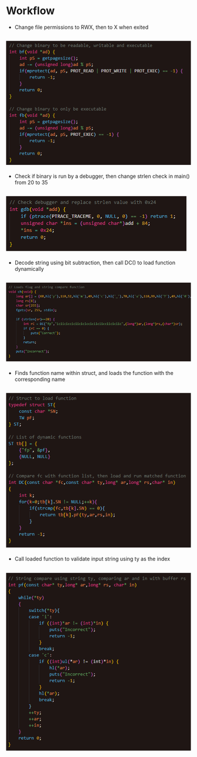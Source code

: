 # Workflow

- Change file permissions to RWX, then to X when exited

## ![Changing Binary Permissions](./4.png)

- Check if binary is run by a debugger, then change strlen check in main() from 20 to 35

## ![GDB Check](./1.png)

- Decode string using bit subtraction, then call DC() to load function dynamically

## ![Decode String and Call Loaded Function](./5.png)

- Finds function name within struct, and loads the function with the corresponding name

## ![Function loader](./3.png)

- Call loaded function to validate input string using ty as the index

## ![Dynamically Loaded Function](./2.png)
